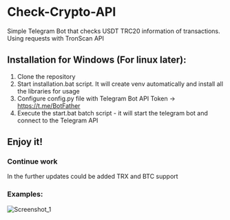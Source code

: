 # Check-Crypto-API
Simple Telegram Bot that checks USDT TRC20 information of transactions. Using requests with TronScan API

## Installation for Windows (For linux later):
1. Clone the repository
2. Start installation.bat script. It will create venv automatically and install all the libraries for usage
3. Configure config.py file with Telegram Bot API Token -> https://t.me/BotFather
4. Execute the start.bat batch script - it will start the telegram bot and connect to the Telegram API

## Enjoy it!

### Continue work
In the further updates could be added TRX and BTC support

### Examples:
![Screenshot_1](https://github.com/digitaleinc/Check-Crypto-API/assets/120760764/076eece5-6916-4160-84bc-cc9f0605d834)
